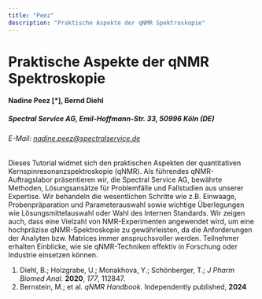 ```yaml
---
title: "Peez"
description: "Praktische Aspekte der qNMR Spektroskopie"
---
```


# Praktische Aspekte der qNMR Spektroskopie

#### Nadine Peez [\*], Bernd Diehl

##### Spectral Service AG, Emil-Hoffmann-Str. 33, 50996 Köln (DE)

###### E-Mail: nadine.peez@spectralservice.de

Dieses Tutorial widmet sich den praktischen Aspekten der quantitativen
Kernspinresonanzspektroskopie (qNMR). Als führendes qNMR-Auftragslabor
präsentieren wir, die Spectral Service AG, bewährte Methoden,
Lösungsansätze für Problemfälle und Fallstudien aus unserer Expertise.
Wir behandeln die wesentlichen Schritte wie z.B. Einwaage,
Probenpräparation und Parameterauswahl sowie wichtige Überlegungen wie
Lösungsmittelauswahl oder Wahl des Internen Standards. Wir zeigen auch,
dass eine Vielzahl von NMR-Experimenten angewendet wird, um eine
hochpräzise qNMR-Spektroskopie zu gewährleisten, da die Anforderungen
der Analyten bzw. Matrices immer anspruchsvoller werden. Teilnehmer
erhalten Einblicke, wie sie qNMR-Techniken effektiv in Forschung oder
Industrie einsetzen können.

1.  Diehl, B.; Holzgrabe, U.; Monakhova, Y.; Schönberger, T.; _J Pharm
    Biomed Anal._ **2020**, _177_, 112847.
2.  Bernstein, M.; et al. _qNMR Handbook._ Independently published,
    **2024**
